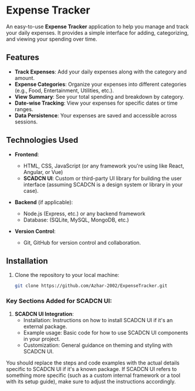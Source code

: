 # Expense Tracker

An easy-to-use **Expense Tracker** application to help you manage and track your daily expenses. It provides a simple interface for adding, categorizing, and viewing your spending over time.

## Features

- **Track Expenses**: Add your daily expenses along with the category and amount.
- **Expense Categories**: Organize your expenses into different categories (e.g., Food, Entertainment, Utilities, etc.).
- **View Summary**: See your total spending and breakdown by category.
- **Date-wise Tracking**: View your expenses for specific dates or time ranges.
- **Data Persistence**: Your expenses are saved and accessible across sessions.

## Technologies Used

- **Frontend**:
  - HTML, CSS, JavaScript (or any framework you're using like React, Angular, or Vue)
  - **SCADCN UI**: Custom or third-party UI library for building the user interface (assuming SCADCN is a design system or library in your case).
  
- **Backend** (if applicable):
  - Node.js (Express, etc.) or any backend framework
  - Database: (SQLite, MySQL, MongoDB, etc.)
  
- **Version Control**:
  - Git, GitHub for version control and collaboration.

## Installation

1. Clone the repository to your local machine:

   ```bash
   git clone https://github.com/Azhar-2002/ExpenseTracker.git

### Key Sections Added for SCADCN UI:

1. **SCADCN UI Integration**:
   - Installation: Instructions on how to install SCADCN UI if it's an external package.
   - Example usage: Basic code for how to use SCADCN UI components in your project.
   - Customization: General guidance on theming and styling with SCADCN UI.

You should replace the steps and code examples with the actual details specific to SCADCN UI if it's a known package. If SCADCN UI refers to something more specific (such as a custom internal framework or a tool with its setup guide), make sure to adjust the instructions accordingly.
